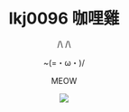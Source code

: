 <h1 align="center">lkj0096 咖哩雞</h1>
<p align="center">    /\ /\</p>
<p align="center"> ~(=・ω・)/</p>
<p align="center"> MEOW </p>
<div align="center">
    <img src="http://github-profile-summary-cards.vercel.app/api/cards/profile-details?username=lkj0096">
</div>
